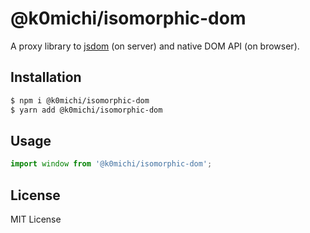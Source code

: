 # @k0michi/isomorphic-dom

A proxy library to [jsdom](https://github.com/jsdom/jsdom) (on server) and native DOM API (on browser).

## Installation

```bash
$ npm i @k0michi/isomorphic-dom
$ yarn add @k0michi/isomorphic-dom
```

## Usage

```js
import window from '@k0michi/isomorphic-dom';
```

## License
MIT License